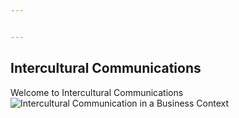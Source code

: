 ```yaml
---


---
```


<h2 id="intercultural-communications"><strong>Intercultural Communications</strong></h2>
<p>Welcome to Intercultural Communications <img src="https://upload.wikimedia.org/wikipedia/commons/6/6c/Ghozt_Tramp_-_Business_Communication_Duplicat_model.jpg" alt="Intercultural Communication in a Business Context"></p>

